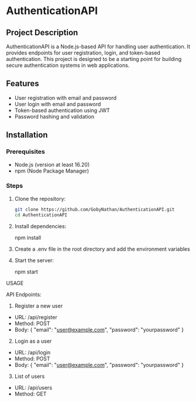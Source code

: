 # AuthenticationAPI

## Project Description
AuthenticationAPI is a Node.js-based API for handling user authentication. It provides endpoints for user registration, login, and token-based authentication. This project is designed to be a starting point for building secure authentication systems in web applications.

## Features
- User registration with email and password
- User login with email and password
- Token-based authentication using JWT
- Password hashing and validation

## Installation

### Prerequisites
- Node.js (version at least 16.20)
- npm (Node Package Manager)

### Steps
1. Clone the repository:
    ```sh
    git clone https://github.com/GobyNathan/AuthenticationAPI.git
    cd AuthenticationAPI

2. Install dependencies:

    npm install

3. Create a .env file in the root directory and add the environment variables

4. Start the server:

    npm start
    

USAGE

API Endpoints:

1) Register a new user

- URL: /api/register
- Method: POST
- Body:
    {
        "email": "user@example.com",
        "password": "yourpassword"
    }

2) Login as a user

- URL: /api/login
- Method: POST
- Body:
    {
        "email": "user@example.com",
        "password": "yourpassword"
    }

3) List of users

- URL: /api/users
- Method: GET